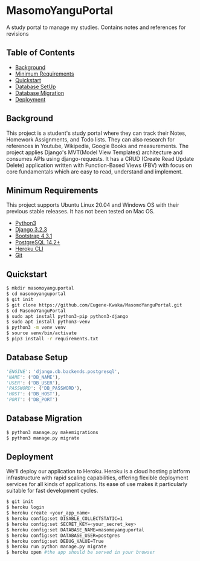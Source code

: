 # MasomoYanguPortal
A study portal to manage my studies. Contains notes and references for revisions

## Table of Contents
- [Background](#background)
- [Minimum Requirements](#minimum-requirements)
- [Quickstart](#quickstart)
- [Database SetUp](#database-setup)
- [Database Migration](#database-migration)
- [Deployment](#deployment)

## Background
This project is a student's study portal where they can track their Notes, Homework Assignments, and Todo lists. They can also research for references in Youtube, Wikipedia, Google Books and measurements.
The project applies Django's MVT(Model View Templates) architecture and consumes APIs using django-requests. It has a CRUD (Create Read Update Delete) application written with Function-Based Views (FBV) with focus on core fundamentals which are easy to read, understand and implement.

## Minimum Requirements
This project supports Ubuntu Linux 20.04 and Windows OS with their previous stable releases. It has not been tested on Mac OS.

- [Python3](https://www.python.org/downloads/)
- [Django 3.2.3](https://www.djangoproject.com/)
- [Bootstrap 4.3.1](https://getbootstrap.com/docs/4.3/getting-started/introduction/)
- [PostgreSQL 14.2+](http://www.postgresql.org/)
- [Heroku CLI](https://devcenter.heroku.com/articles/heroku-cli)
- [Git](https://git-scm.com/downloads)


## Quickstart
```bash
$ mkdir masomoyanguportal
$ cd masomoyanguportal
$ git init
$ git clone https://github.com/Eugene-Kwaka/MasomoYanguPortal.git
$ cd MasomoYanguPortal
$ sudo apt install python3-pip python3-django
$ sudo apt install python3-venv
$ python3 -m venv venv
$ source venv/bin/activate
$ pip3 install -r requirements.txt
```

## Database Setup
``` settings.py
'ENGINE': 'django.db.backends.postgresql',
'NAME': ('DB_NAME'),
'USER': ('DB_USER'),
'PASSWORD': ('DB_PASSWORD'),
'HOST': ('DB_HOST'),
'PORT': ('DB_PORT')
```

## Database Migration
```bash
$ python3 manage.py makemigrations
$ python3 manage.py migrate
```

## Deployment
We'll deploy our application to Heroku. Heroku is a cloud hosting platform infrastructure with rapid scaling capabilities, offering flexible deployment services for all kinds of applications. Its ease of use makes it particularly suitable for fast development cycles.
```bash
$ git init
$ heroku login
$ heroku create <your_app_name>
$ heroku config:set DISABLE_COLLECTSTATIC=1
$ heroku config:set SECRET_KEY=<your_secret_key>
$ heroku config:set DATABASE_NAME=masomoyanguportal
$ heroku config:set DATABASE_USER=postgres
$ heroku config:set DEBUG_VALUE=True
$ heroku run python manage.py migrate
$ heroku open #the app should be served in your browser
```
